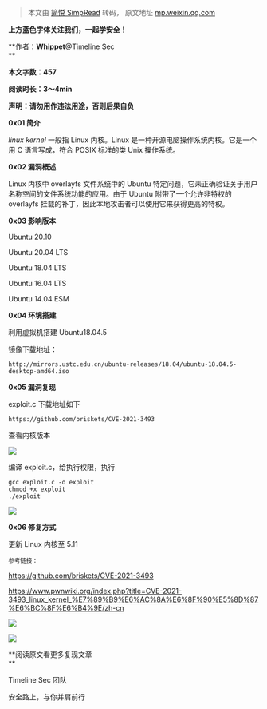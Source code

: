 > 本文由 [简悦 SimpRead](http://ksria.com/simpread/) 转码， 原文地址 [mp.weixin.qq.com](https://mp.weixin.qq.com/s/yxAF-PgItl9g5Bb80dj27g)

**上方蓝色字体关注我们，一起学安全！**

**作者：****Whippet****@Timeline Sec  
**

**本文字数：457**

**阅读时长：3～4min**

**声明：请勿用作违法用途，否则后果自负**

**0x01 简介**  

  

_linux kernel_ 一般指 Linux 内核。Linux 是一种开源电脑操作系统内核。它是一个用 C 语言写成，符合 POSIX 标准的类 Unix 操作系统。  

**0x02 漏洞概述**  

  

Linux 内核中 overlayfs 文件系统中的 Ubuntu 特定问题，它未正确验证关于用户名称空间的文件系统功能的应用。由于 Ubuntu 附带了一个允许非特权的 overlayfs 挂载的补丁，因此本地攻击者可以使用它来获得更高的特权。

**0x03 影响版本**  

  

Ubuntu 20.10

Ubuntu 20.04 LTS

Ubuntu 18.04 LTS

Ubuntu 16.04 LTS

Ubuntu 14.04 ESM

**0x04 环境搭建**  

  

利用虚拟机搭建 Ubuntu18.04.5  

镜像下载地址：

```
http://mirrors.ustc.edu.cn/ubuntu-releases/18.04/ubuntu-18.04.5-desktop-amd64.iso
```

**0x05 漏洞复现**  

  

exploit.c 下载地址如下  

```
https://github.com/briskets/CVE-2021-3493
```

查看内核版本  

![](https://mmbiz.qpic.cn/mmbiz_png/VfLUYJEMVsjicwro7IYmszBqDJuRia53F7gwmfico0cicwT64yjs9KfmV3HjJ1za4poyz8qq7f8Es6pVhhNotjDDOg/640?wx_fmt=png)

编译 exploit.c，给执行权限，执行  

```
gcc exploit.c -o exploit
chmod +x exploit
./exploit
```

![](https://mmbiz.qpic.cn/mmbiz_png/VfLUYJEMVsjicwro7IYmszBqDJuRia53F7h0VqdhicFlkiajOwhoUsgnnicaCc0xfx9K18XrsZ1lN0moLia5IQVNOkEw/640?wx_fmt=png)

**0x06 修复方式**  

  

更新 Linux 内核至 5.11

```
参考链接：
```

https://github.com/briskets/CVE-2021-3493

https://www.pwnwiki.org/index.php?title=CVE-2021-3493_linux_kernel_%E7%89%B9%E6%AC%8A%E6%8F%90%E5%8D%87%E6%BC%8F%E6%B4%9E/zh-cn

![](https://mmbiz.qpic.cn/mmbiz_png/VfLUYJEMVsiaASAShFz46a4AgLIIYWJQKpGAnMJxQ4dugNhW5W8ia0SwhReTlse0vygkJ209LibhNVd93fGib77pNQ/640?wx_fmt=png)

  

![](https://mmbiz.qpic.cn/mmbiz_jpg/VfLUYJEMVshAoU3O2dkDTzN0sqCMBceq8o0lxjLtkWHanicxqtoZPFuchn87MgA603GrkicrIhB2IKxjmQicb6KTQ/640?wx_fmt=jpeg)

**阅读原文看更多复现文章  
**

Timeline Sec 团队  

安全路上，与你并肩前行
